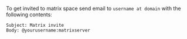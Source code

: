 To get invited to matrix space send email to `username at domain` with the following contents:
```
Subject: Matrix invite
Body: @yourusername:matrixserver
```
